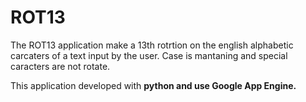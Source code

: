 # ROT13
The ROT13 application make a 13th rotrtion on the english alphabetic carcaters of a text input by the user.
Case is mantaning and special caracters are not rotate.

This application developed with <b>python<b> and use <b>Google App Engine</b>.

